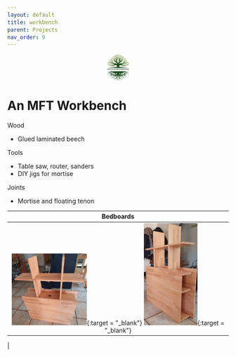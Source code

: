 ```yaml
---
layout: default
title: workbench
parent: Projects
nav_order: 9
---
```

<center>
<img src="../media/Lignarius.png" width="10%" height="10%" align="middle"/>
</center>

# An MFT Workbench

Wood
* Glued laminated beech

Tools
* Table saw, router, sanders
* DIY jigs for mortise


Joints
* Mortise and floating tenon



|                                                                                                                                         Bedboards                                                                                                                                          |
|:------------------------------------------------------------------------------------------------------------------------------------------------------------------------------------------------------------------------------------------------------------------------------------------:|
| [<img alt="image" height="35%" src="/media/Bedboard.jpg" width="35%"/>](https://garlatti.github.io/media/Bedboard.jpg){:target = "_blank"}  [<img alt="image" height="25%" src="/media/Bedboard_1.jpg" width="25%"/>](https://garlatti.github.io/media/Bedboard_1.jpg){:target = "_blank"} | 
|      